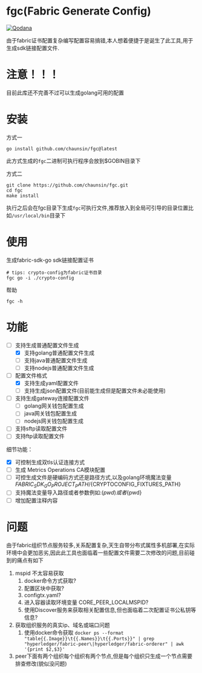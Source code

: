 # fgc(Fabric Generate Config)

[![Qodana](https://github.com/chaunsin/fgc/actions/workflows/qodana_code_quality.yml/badge.svg?branch=master)](https://github.com/chaunsin/fgc/actions/workflows/qodana_code_quality.yml)

由于fabric证书配置复杂编写配置容易搞错,本人想着便捷于是诞生了此工具,用于生成sdk链接配置文件.

# 注意！！！

目前此库还不完善不过可以生成golang可用的配置

# 安装

方式一

```shell
go install github.com/chaunsin/fgc@latest 
```

此方式生成的`fgc`二进制可执行程序会放到$GOBIN目录下

方式二

```shell
git clone https://github.com/chaunsin/fgc.git
cd fgc
make install
```

执行之后会在fgc目录下生成`fgc`可执行文件,推荐放入到全局可引导的目录位置比如`/usr/local/bin`目录下

# 使用

生成fabric-sdk-go sdk链接配置证书

```shell
# tips: crypto-config为fabric证书目录
fgc go -i ./crypto-config
```

帮助

```shell
fgc -h
```

# 功能

- [ ] 支持生成普通配置文件生成
    - [x] 支持golang普通配置文件生成
    - [ ] 支持java普通配置文件生成
    - [ ] 支持nodejs普通配置文件生成
- [ ] 配置文件格式
    - [x] 支持生成yaml配置文件
    - [ ] 支持生成json配置文件(目前能生成但是配置文件未必能使用)
- [ ] 支持生成gateway连接配置文件
    - [ ] golang网关钱包配置生成
    - [ ] java网关钱包配置生成
    - [ ] nodejs网关钱包配置生成
- [ ] 支持sftp读取配置文件
- [ ] 支持ftp读取配置文件

细节功能：

- [x] 可控制生成双tls认证连接方式
- [ ] 生成 Metrics Operations CA模块配置
- [ ] 可控生成文件是硬编码方式还是路径方式,以及golang环境魔法变量${FABRIC_SDK_GO_PROJECT_PATH}/${CRYPTOCONFIG_FIXTURES_PATH}
- [ ] 支持魔法变量导入路径或者参数例如:$(pwd)或者${pwd}
- [ ] 增加配置注释内容

# 问题

由于fabric组织节点服务较多,关系配置复杂,天生自带分布式属性多机部署,在实际环境中会更加恶劣,因此此工具也面临着一些配置文件需要二次修改的问题,目前碰到的痛点有如下

1. mspid 不太容易获取
    1. docker命令方式获取?
    2. 配置区块中获取?
    3. configtx.yaml?
    4. 进入容器读取环境变量 CORE_PEER_LOCALMSPID?
    5. 使用Discover服务来获取相关配置信息,但也面临着二次配置证书公私钥等信息?
2. 获取组织服务的真实ip、域名或端口问题
    1. 使用docker命令获取
       `docker ps --format "table{{.Image}}\t{{.Names}}\t{{.Ports}}" | grep "hyperledger/fabric-peer\|hyperledger/fabric-orderer" | awk '{print $2,$3}'`
3. peer下面有两个组织每个组织有两个节点,但是每个组织只生成一个节点需要排查修改(貌似没问题)

